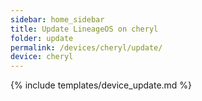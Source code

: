 ```yaml
---
sidebar: home_sidebar
title: Update LineageOS on cheryl
folder: update
permalink: /devices/cheryl/update/
device: cheryl
---
```

{% include templates/device_update.md %}
